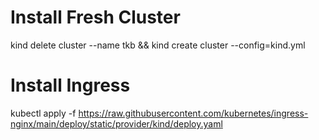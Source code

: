 # Install Fresh Cluster

kind delete cluster --name tkb && kind create cluster --config=kind.yml

# Install Ingress

kubectl apply -f https://raw.githubusercontent.com/kubernetes/ingress-nginx/main/deploy/static/provider/kind/deploy.yaml
